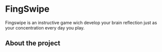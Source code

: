 # FingSwipe 

Fingswipe is an instructive game wich develop your brain reflection just as your concentration every day you play.

## About the project


   [dill]: <https://github.com/Netinq/FingSwipe>
   [git-repo-url]: <https://github.com/Netinq/FingSwipe>
   [quentin sar]: <https://sarquentin.fr>
